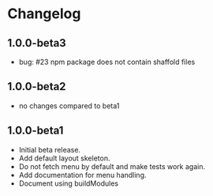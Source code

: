 # Changelog

## 1.0.0-beta3

 * bug: #23 npm package does not contain shaffold files

## 1.0.0-beta2

 * no changes compared to beta1

## 1.0.0-beta1

 * Initial beta release.
 * Add default layout skeleton.
 * Do not fetch menu by default and make tests work again.
 * Add documentation for menu handling.
 * Document using buildModules
